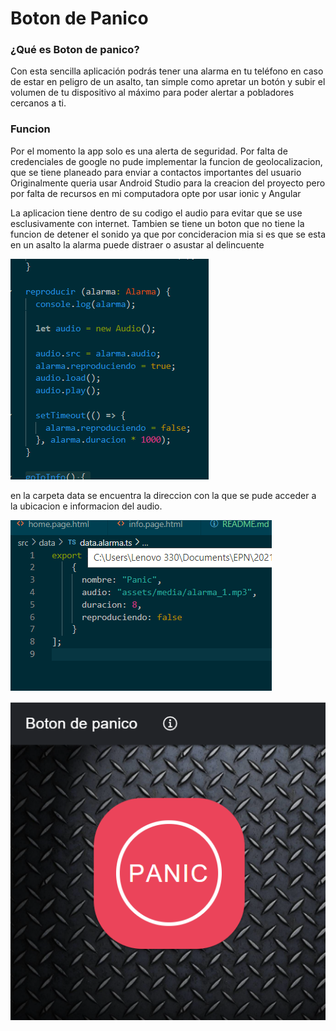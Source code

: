 
# Boton de Panico

### ¿Qué es Boton de panico?
Con esta sencilla aplicación podrás tener una alarma en tu teléfono en caso de estar en peligro de un asalto, tan simple como apretar un botón y subir el volumen de tu dispositivo al máximo para poder alertar a pobladores cercanos a ti.

### Funcion
Por el momento la app solo es una alerta de seguridad.
Por falta de credenciales de google no pude implementar la funcion de geolocalizacion, que se tiene planeado para enviar a contactos importantes del usuario
Originalmente queria usar Android Studio para la creacion del proyecto pero por falta de recursos en mi computadora opte por usar ionic y Angular

La aplicacion tiene dentro de su codigo el audio para evitar que se use esclusivamente con internet.
Tambien se tiene un boton que no tiene la funcion de detener el sonido ya que por concideracion mia si es que se esta en un asalto la alarma puede distraer o asustar al delincuente 

![img](src/assets/media/homets.png)

en la carpeta data se encuentra la direccion con la que se pude acceder a la ubicacion e informacion del audio.

![img](src/assets/media/data.png)

![img](src/assets/media/home.png)

  
